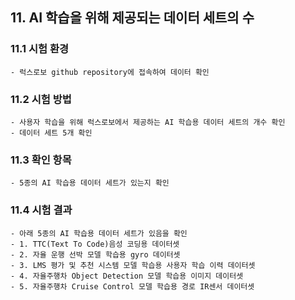 ## 11. AI 학습을 위해 제공되는 데이터 세트의 수


### 11.1 시험 환경
    - 럭스로보 github repository에 접속하여 데이터 확인


### 11.2 시험 방법
    - 사용자 학습을 위해 럭스로보에서 제공하는 AI 학습용 데이터 세트의 개수 확인
    - 데이터 세트 5개 확인


### 11.3 확인 항목
    - 5종의 AI 학습용 데이터 세트가 있는지 확인


### 11.4 시험 결과
    - 아래 5종의 AI 학습용 데이터 세트가 있음을 확인
    - 1. TTC(Text To Code)음성 코딩용 데이터셋
    - 2. 자율 운행 선박 모델 학습용 gyro 데이터셋
    - 3. LMS 평가 및 추천 시스템 모델 학습용 사용자 학습 이력 데이터셋
    - 4. 자율주행차 Object Detection 모델 학습용 이미지 데이터셋
    - 5. 자율주행차 Cruise Control 모델 학습용 경로 IR센서 데이터셋
